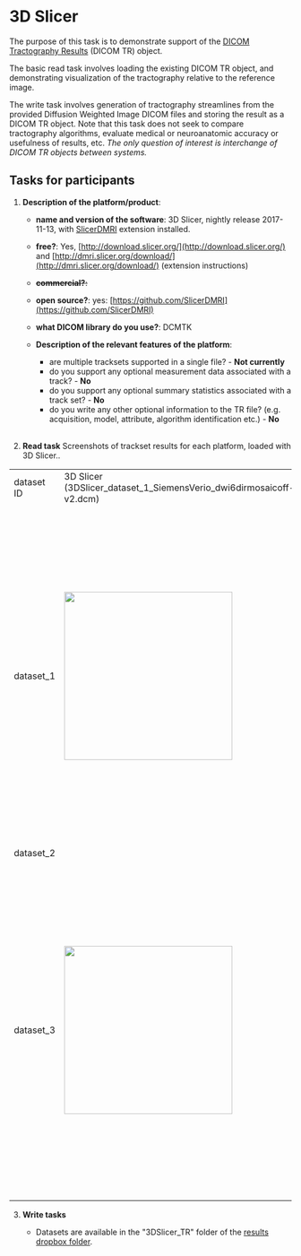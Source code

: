 # 3D Slicer

The purpose of this task is to demonstrate support of the [DICOM Tractography Results](ftp://medical.nema.org/medical/dicom/final/sup181_ft_TractographyResultsStorage.pdf) \(DICOM TR\) object.

The basic read task involves loading the existing DICOM TR object, and demonstrating visualization of the tractography relative to the reference image.

The write task involves generation of tractography streamlines from the provided Diffusion Weighted Image DICOM files and storing the result as a DICOM TR object. Note that this task does not seek to compare tractography algorithms, evaluate medical or neuroanatomic accuracy or usefulness of results, etc. _The only question of interest is interchange of DICOM TR objects between systems._

## Tasks for participants

1. **Description of the platform/product**:

   * **name and version of the software**: 3D Slicer, nightly release 2017-11-13, with [SlicerDMRI](http://dmri.slicer.org/download/) extension installed.
   * **free?**: Yes, [http://download.slicer.org/](http://download.slicer.org/) and [http://dmri.slicer.org/download/](http://dmri.slicer.org/download/) \(extension instructions\)
   * ~~**commercial?**:~~
   * **open source?**: yes: [https://github.com/SlicerDMRI](https://github.com/SlicerDMRI)
   * **what DICOM library do you use?**: DCMTK

   * **Description of the relevant features of the platform**:

     * are multiple tracksets supported in a single file? - **Not currently**
     * do you support any optional measurement data associated with a track? - **No**
     * do you support any optional summary statistics associated with a track set? - **No**
     * do you write any other optional information to the TR file? \(e.g. acquisition, model, attribute, algorithm identification etc.\) - **No**
<br><br>
2. **Read task** Screenshots of trackset results for each platform, loaded with 3D Slicer..


<table> 
<tr>
  <td width="20%">dataset ID</td>
  <td>3D Slicer (3DSlicer_dataset_1_SiemensVerio_dwi6dirmosaicoff-v2.dcm)</td>
  <td>BrainLab (TrackSet_DataSet1.dcm)</td>
</tr>

<tr>
  <td>dataset_1</td>

  <td>
    <img src="https://github.com/ihnorton/rsna2016-qirr-dicom4qi/raw/changes/20/results/tr/3dslicer/3DSlicer_dataset1_screenshot.png" width="300">
     
   </td>
   
   <td>
   <img src="https://github.com/ihnorton/rsna2016-qirr-dicom4qi/raw/changes/20/results/tr/3dslicer/BrainLab_dataset1_screenshot-1.png" width="300">
   <img src="https://github.com/ihnorton/rsna2016-qirr-dicom4qi/raw/changes/20/results/tr/3dslicer/BrainLab_dataset1_screenshot-2.png" width="300">
   </td>
</tr>

<tr>
  <td>dataset_2</td>

   <td>
   <!-- placeholder -->
   </td>
   
   <td>
   <!-- placeholder -->
   </td>
</tr>

<tr>
  <td>dataset_3</td>

  <td>
  <img src="https://github.com/ihnorton/rsna2016-qirr-dicom4qi/raw/changes/20/results/tr/3dslicer/3DSlicer_dataset3_screenshot.png" width="300"> 
   </td>
   
   <td>
   <img src="https://github.com/ihnorton/rsna2016-qirr-dicom4qi/raw/changes/20/results/tr/3dslicer/BrainLab_dataset3_screenshot-1.png" width="300">
   <img src="https://github.com/ihnorton/rsna2016-qirr-dicom4qi/raw/changes/20/results/tr/3dslicer/BrainLab_dataset3_screenshot-2.png" width="300">
   </td>
</tr>



</table>

   
3. **Write tasks**

   * Datasets are available in the "3DSlicer_TR" folder of the [results dropbox folder](https://www.dropbox.com/sh/gmy2nt1mlfk1k2w/AADIdfcLUUZ8ViAh7i6x0aana?dl=0).



